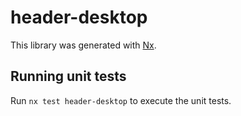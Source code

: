 # header-desktop

This library was generated with [Nx](https://nx.dev).

## Running unit tests

Run `nx test header-desktop` to execute the unit tests.
